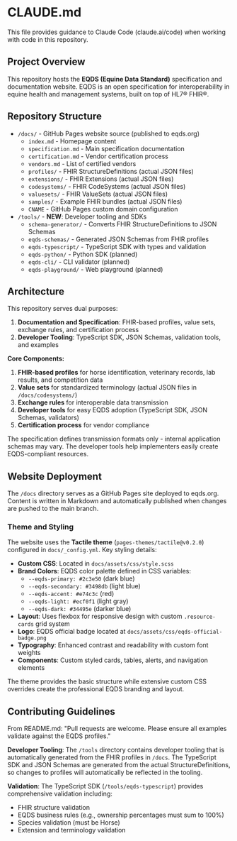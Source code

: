 # CLAUDE.md

This file provides guidance to Claude Code (claude.ai/code) when working with code in this repository.

## Project Overview

This repository hosts the **EQDS (Equine Data Standard)** specification and documentation website. EQDS is an open specification for interoperability in equine health and management systems, built on top of HL7® FHIR®.

## Repository Structure

- `/docs/` - GitHub Pages website source (published to eqds.org)
  - `index.md` - Homepage content
  - `specification.md` - Main specification documentation
  - `certification.md` - Vendor certification process
  - `vendors.md` - List of certified vendors
  - `profiles/` - FHIR StructureDefinitions (actual JSON files)
  - `extensions/` - FHIR Extensions (actual JSON files)  
  - `codesystems/` - FHIR CodeSystems (actual JSON files)
  - `valuesets/` - FHIR ValueSets (actual JSON files)
  - `samples/` - Example FHIR bundles (actual JSON files)
  - `CNAME` - GitHub Pages custom domain configuration
- `/tools/` - **NEW**: Developer tooling and SDKs
  - `schema-generator/` - Converts FHIR StructureDefinitions to JSON Schemas
  - `eqds-schemas/` - Generated JSON Schemas from FHIR profiles
  - `eqds-typescript/` - TypeScript SDK with types and validation
  - `eqds-python/` - Python SDK (planned)
  - `eqds-cli/` - CLI validator (planned)
  - `eqds-playground/` - Web playground (planned)

## Architecture

This repository serves dual purposes:
1. **Documentation and Specification**: FHIR-based profiles, value sets, exchange rules, and certification process
2. **Developer Tooling**: TypeScript SDK, JSON Schemas, validation tools, and examples

**Core Components:**
1. **FHIR-based profiles** for horse identification, veterinary records, lab results, and competition data
2. **Value sets** for standardized terminology (actual JSON files in `/docs/codesystems/`)
3. **Exchange rules** for interoperable data transmission
4. **Developer tools** for easy EQDS adoption (TypeScript SDK, JSON Schemas, validators)
5. **Certification process** for vendor compliance

The specification defines transmission formats only - internal application schemas may vary. The developer tools help implementers easily create EQDS-compliant resources.

## Website Deployment

The `/docs` directory serves as a GitHub Pages site deployed to eqds.org. Content is written in Markdown and automatically published when changes are pushed to the main branch.

### Theme and Styling

The website uses the **Tactile theme** (`pages-themes/tactile@v0.2.0`) configured in `docs/_config.yml`. Key styling details:

- **Custom CSS**: Located in `docs/assets/css/style.scss`
- **Brand Colors**: EQDS color palette defined in CSS variables:
  - `--eqds-primary: #2c3e50` (dark blue)
  - `--eqds-secondary: #3498db` (light blue) 
  - `--eqds-accent: #e74c3c` (red)
  - `--eqds-light: #ecf0f1` (light gray)
  - `--eqds-dark: #34495e` (darker blue)
- **Layout**: Uses flexbox for responsive design with custom `.resource-cards` grid system
- **Logo**: EQDS official badge located at `docs/assets/css/eqds-official-badge.png`
- **Typography**: Enhanced contrast and readability with custom font weights
- **Components**: Custom styled cards, tables, alerts, and navigation elements

The theme provides the basic structure while extensive custom CSS overrides create the professional EQDS branding and layout.

## Contributing Guidelines

From README.md: "Pull requests are welcome. Please ensure all examples validate against the EQDS profiles."

**Developer Tooling**: The `/tools` directory contains developer tooling that is automatically generated from the FHIR profiles in `/docs`. The TypeScript SDK and JSON Schemas are generated from the actual StructureDefinitions, so changes to profiles will automatically be reflected in the tooling.

**Validation**: The TypeScript SDK (`/tools/eqds-typescript`) provides comprehensive validation including:
- FHIR structure validation
- EQDS business rules (e.g., ownership percentages must sum to 100%)
- Species validation (must be Horse)
- Extension and terminology validation